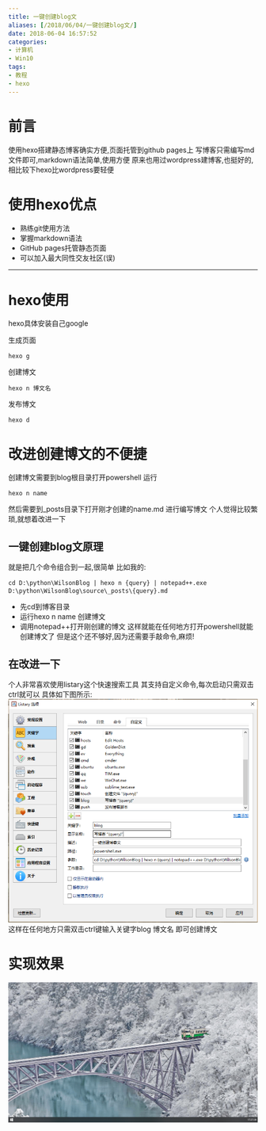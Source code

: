 ```yaml
---
title: 一键创建blog文
aliases: [/2018/06/04/一键创建blog文/]
date: 2018-06-04 16:57:52
categories:
- 计算机
- Win10
tags:
- 教程
- hexo
---
```

# 前言
使用hexo搭建静态博客确实方便,页面托管到github pages上
写博客只需编写md文件即可,markdown语法简单,使用方便
原来也用过wordpress建博客,也挺好的,相比较下hexo比wordpress要轻便
<!--more-->
# 使用hexo优点
- 熟练git使用方法
- 掌握markdown语法
- GitHub pages托管静态页面
- 可以加入最大同性交友社区(误)
---
# hexo使用
hexo具体安装自己google

生成页面
```
hexo g
```
创建博文
```
hexo n 博文名
```
发布博文
```
hexo d
```
# 改进创建博文的不便捷
创建博文需要到blog根目录打开powershell 运行
```
hexo n name
```
然后需要到_posts目录下打开刚才创建的name.md 进行编写博文
个人觉得比较繁琐,就想着改进一下
## 一键创建blog文原理
就是把几个命令组合到一起,很简单
比如我的:
```
cd D:\python\WilsonBlog | hexo n {query} | notepad++.exe D:\python\WilsonBlog\source\_posts\{query}.md
```
- 先cd到博客目录
- 运行hexo n name 创建博文
- 调用notepad++打开刚创建的博文
这样就能在任何地方打开powershell就能创建博文了
但是这个还不够好,因为还需要手敲命令,麻烦!
## 在改进一下
个人非常喜欢使用listary这个快速搜索工具
其支持自定义命令,每次启动只需双击ctrl就可以
具体如下图所示:
![我的自定义命令](/static/posts/touch_blog_post/82574636.jpg)
这样在任何地方只需双击ctrl键输入关键字blog 博文名 即可创建博文
# 实现效果
![gif](/static/posts/touch_blog_post/46250370.jpg)
